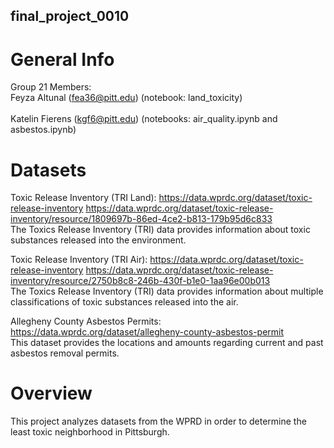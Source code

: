 ## final_project_0010
# General Info
Group 21
Members: 
<br> Feyza Altunal (fea36@pitt.edu)
(notebook: land_toxicity)</br>
<br> Katelin Fierens (kgf6@pitt.edu)
(notebooks: air_quality.ipynb and asbestos.ipynb)</br>

# Datasets
Toxic Release Inventory (TRI Land):
https://data.wprdc.org/dataset/toxic-release-inventory
https://data.wprdc.org/dataset/toxic-release-inventory/resource/1809697b-86ed-4ce2-b813-179b95d6c833
<br>The Toxics Release Inventory (TRI) data provides information about toxic substances released into the environment.</br>

Toxic Release Inventory (TRI Air):
https://data.wprdc.org/dataset/toxic-release-inventory
https://data.wprdc.org/dataset/toxic-release-inventory/resource/2750b8c8-246b-430f-b1e0-1aa96e00b013
<br>The Toxics Release Inventory (TRI) data provides information about multiple classifications of toxic substances released into the air.</br>

Allegheny County Asbestos Permits:
https://data.wprdc.org/dataset/allegheny-county-asbestos-permit
<br>This dataset provides the locations and amounts regarding current and past asbestos removal permits.</br>

# Overview
This project analyzes datasets from the WPRD in order to determine the least toxic neighborhood in Pittsburgh.
